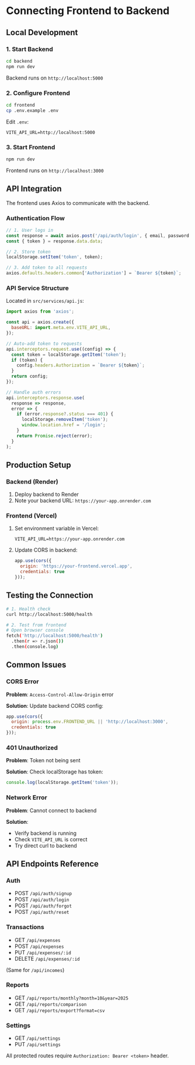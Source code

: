 # Connecting Frontend to Backend

## Local Development

### 1. Start Backend

```bash
cd backend
npm run dev
```

Backend runs on `http://localhost:5000`

### 2. Configure Frontend

```bash
cd frontend
cp .env.example .env
```

Edit `.env`:
```
VITE_API_URL=http://localhost:5000
```

### 3. Start Frontend

```bash
npm run dev
```

Frontend runs on `http://localhost:3000`

## API Integration

The frontend uses Axios to communicate with the backend.

### Authentication Flow

```javascript
// 1. User logs in
const response = await axios.post('/api/auth/login', { email, password });
const { token } = response.data.data;

// 2. Store token
localStorage.setItem('token', token);

// 3. Add token to all requests
axios.defaults.headers.common['Authorization'] = `Bearer ${token}`;
```

### API Service Structure

Located in `src/services/api.js`:

```javascript
import axios from 'axios';

const api = axios.create({
  baseURL: import.meta.env.VITE_API_URL,
});

// Auto-add token to requests
api.interceptors.request.use((config) => {
  const token = localStorage.getItem('token');
  if (token) {
    config.headers.Authorization = `Bearer ${token}`;
  }
  return config;
});

// Handle auth errors
api.interceptors.response.use(
  response => response,
  error => {
    if (error.response?.status === 401) {
      localStorage.removeItem('token');
      window.location.href = '/login';
    }
    return Promise.reject(error);
  }
);
```

## Production Setup

### Backend (Render)

1. Deploy backend to Render
2. Note your backend URL: `https://your-app.onrender.com`

### Frontend (Vercel)

1. Set environment variable in Vercel:
   ```
   VITE_API_URL=https://your-app.onrender.com
   ```

2. Update CORS in backend:
   ```javascript
   app.use(cors({
     origin: 'https://your-frontend.vercel.app',
     credentials: true
   }));
   ```

## Testing the Connection

```bash
# 1. Health check
curl http://localhost:5000/health

# 2. Test from frontend
# Open browser console
fetch('http://localhost:5000/health')
  .then(r => r.json())
  .then(console.log)
```

## Common Issues

### CORS Error

**Problem**: `Access-Control-Allow-Origin` error

**Solution**: Update backend CORS config:
```javascript
app.use(cors({
  origin: process.env.FRONTEND_URL || 'http://localhost:3000',
  credentials: true
}));
```

### 401 Unauthorized

**Problem**: Token not being sent

**Solution**: Check localStorage has token:
```javascript
console.log(localStorage.getItem('token'));
```

### Network Error

**Problem**: Cannot connect to backend

**Solution**:
- Verify backend is running
- Check `VITE_API_URL` is correct
- Try direct curl to backend

## API Endpoints Reference

### Auth
- POST `/api/auth/signup`
- POST `/api/auth/login`
- POST `/api/auth/forgot`
- POST `/api/auth/reset`

### Transactions
- GET `/api/expenses`
- POST `/api/expenses`
- PUT `/api/expenses/:id`
- DELETE `/api/expenses/:id`

(Same for `/api/incomes`)

### Reports
- GET `/api/reports/monthly?month=10&year=2025`
- GET `/api/reports/comparison`
- GET `/api/reports/export?format=csv`

### Settings
- GET `/api/settings`
- PUT `/api/settings`

All protected routes require `Authorization: Bearer <token>` header.
